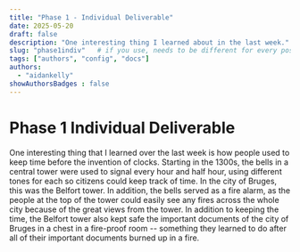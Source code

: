 ```yaml
---
title: "Phase 1 - Individual Deliverable"
date: 2025-05-20
draft: false
description: "One interesting thing I learned about in the last week."
slug: "phase1indiv"   # if you use, needs to be different for every post
tags: ["authors", "config", "docs"]
authors:
  - "aidankelly"
showAuthorsBadges : false
---
```


# Phase 1 Individual Deliverable

One interesting thing that I learned over the last week is how people used to keep time before the invention of clocks. Starting in the 1300s, the bells in a central tower were used to signal every hour and half hour, using different tones for each so citizens could keep track of time. In the city of Bruges, this was the Belfort tower. In addition, the bells served as a fire alarm, as the people at the top of the tower could easily see any fires across the whole city because of the great views from the tower. In addition to keeping the time, the Belfort tower also kept safe the important documents of the city of Bruges in a chest in a fire-proof room -- something they learned to do after all of their important documents burned up in a fire.